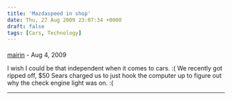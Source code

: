 ```yaml
---
title: 'Mazdaspeed in shop'
date: Thu, 27 Aug 2009 23:07:34 +0000
draft: false
tags: [Cars, Technology]
---
```



#### 
[mairin](http://mihmo.livejournal.com "mairin@linuxgrrl.com") - <time datetime="2009-08-27 20:46:23">Aug 4, 2009</time>

I wish I could be that independent when it comes to cars. :( We recently got ripped off, $50 Sears charged us to just hook the computer up to figure out why the check engine light was on. :(
<hr />
